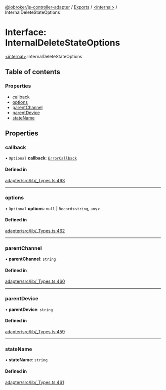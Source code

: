 [@iobroker/js-controller-adapter](../README.md) / [Exports](../modules.md) / [\<internal\>](../modules/internal_.md) / InternalDeleteStateOptions

# Interface: InternalDeleteStateOptions

[\<internal\>](../modules/internal_.md).InternalDeleteStateOptions

## Table of contents

### Properties

- [callback](internal_.InternalDeleteStateOptions.md#callback)
- [options](internal_.InternalDeleteStateOptions.md#options)
- [parentChannel](internal_.InternalDeleteStateOptions.md#parentchannel)
- [parentDevice](internal_.InternalDeleteStateOptions.md#parentdevice)
- [stateName](internal_.InternalDeleteStateOptions.md#statename)

## Properties

### callback

• `Optional` **callback**: [`ErrorCallback`](../modules/internal_.md#errorcallback)

#### Defined in

[adapter/src/lib/_Types.ts:463](https://github.com/ioBroker/ioBroker.js-controller/blob/4020943e/packages/adapter/src/lib/_Types.ts#L463)

___

### options

• `Optional` **options**: ``null`` \| `Record`\<`string`, `any`\>

#### Defined in

[adapter/src/lib/_Types.ts:462](https://github.com/ioBroker/ioBroker.js-controller/blob/4020943e/packages/adapter/src/lib/_Types.ts#L462)

___

### parentChannel

• **parentChannel**: `string`

#### Defined in

[adapter/src/lib/_Types.ts:460](https://github.com/ioBroker/ioBroker.js-controller/blob/4020943e/packages/adapter/src/lib/_Types.ts#L460)

___

### parentDevice

• **parentDevice**: `string`

#### Defined in

[adapter/src/lib/_Types.ts:459](https://github.com/ioBroker/ioBroker.js-controller/blob/4020943e/packages/adapter/src/lib/_Types.ts#L459)

___

### stateName

• **stateName**: `string`

#### Defined in

[adapter/src/lib/_Types.ts:461](https://github.com/ioBroker/ioBroker.js-controller/blob/4020943e/packages/adapter/src/lib/_Types.ts#L461)

